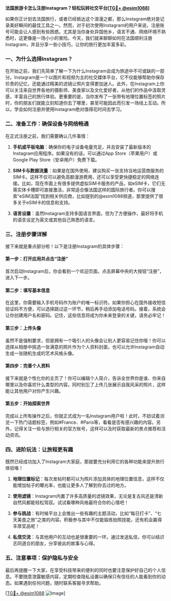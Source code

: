 **法国旅游卡怎么注册Instagram？轻松玩转社交平台[[TG💪+ @esim1088](https://t.me/s/esim1088)]**

如果你正计划去法国旅行，或者已经抵达这个浪漫之都，那么Instagram绝对是记录美好瞬间的最佳工具之一。然而，对于初次使用Instagram的用户来说，注册账号可能会让人感到有些困惑。尤其是当你身处异国他乡，语言不通、网络环境不熟悉时，这更像是一场小小的冒险。今天，我们就来聊聊如何在法国顺利注册Instagram，并且分享一些小技巧，让你的旅行更加丰富多彩。

### 一、为什么选择Instagram？

在开始之前，我们先简单了解一下为什么Instagram会成为旅途中不可或缺的一部分。Instagram是一个以图片和视频为主的社交媒体平台，它不仅能够帮助你保存珍贵的记忆，还能通过精美的滤镜让照片变得更加迷人。此外，在Instagram上你可以关注来自世界各地的摄影师、美食家以及文化爱好者，从他们的作品中汲取灵感，丰富自己的旅行体验。更重要的是，当你发布了一张带有地理位置标签的照片时，你的朋友们就能立刻知道你去了哪里，甚至可能因此而引发一场线上互动。所以，学会如何注册并使用Instagram绝对值得花时间去学习。

### 二、准备工作：确保设备与网络畅通

在正式注册之前，我们需要确认几件事情：

1. **手机或平板电脑**：确保你的电子设备电量充足，并且安装了最新版本的Instagram应用程序。如果没有的话，可以通过App Store（苹果用户）或Google Play Store（安卓用户）免费下载。
   
2. **SIM卡与数据流量**：如果是在国外使用，建议购买一张支持当地运营商服务的SIM卡。这样不仅可以避免高额漫游费用，还可以享受更快捷稳定的网络连接。比如，现在市面上有很多提供虚拟SIM卡服务的产品，如eSIM卡，它们无需实体卡槽即可直接激活，非常适合像法国这样的国际旅行者。你可以搜索“eSIM法国”找到相关供应商，比如提到的@esim1088频道，那里提供了很多关于eSIM卡的信息和支持。

3. **语言设置**：虽然Instagram支持多国语言界面，但为了方便操作，最好将手机的语言设定为英文或其他自己熟悉的语言。

### 三、注册步骤详解

接下来就是重点部分啦！以下是注册Instagram的具体步骤：

#### 第一步：打开应用并点击“注册”

首次启动Instagram后，你会看到一个欢迎页面。点击屏幕中央的大按钮“注册”，进入下一步。

#### 第二步：填写基本信息

在这里，你需要输入手机号码作为账户的唯一标识符。如果你担心在国外接收短信验证码不方便，可以选择跳过这一环节，稍后再手动添加电话号码。接着，系统会让你创建用户名和密码。记住，这些信息将成为你未来登录的关键，请务必牢记！

#### 第三步：上传头像

虽然不是强制要求，但是拥有一个吸引人的头像会让别人更容易记住你哦！你可以选择从相册中挑选一张满意的照片作为个人资料封面，也可以允许Instagram自动生成一张随机生成的艺术风格头像。

#### 第四步：完善个人资料

接下来就是个性化你的主页了！你可以编辑个人简介，告诉全世界你是谁、你来自哪里以及你喜欢什么类型的内容。同时别忘了上传几张展示自我风采的照片，这样能让其他用户对你产生兴趣。

#### 第五步：开始探索世界

完成以上所有操作之后，你就正式成为一名Instagram用户啦！此时，不妨试着浏览一下热门话题标签，例如#France、#Paris等，看看是否有感兴趣的内容。另外，记得关注一些与旅行相关的官方账号，这样可以及时获取最新的景点推荐和活动资讯。

### 四、进阶玩法：让旅程更有趣

既然已经成功加入了Instagram大家庭，那就要充分利用它的各种功能来提升旅行体验咯！

1. **地理位置标记**：每次发帖时都可以为照片添加具体的地理位置信息，这样不仅能增加帖子的曝光率，也能让更多人了解到你去过的地方。

2. **使用滤镜**：Instagram内置了许多高质量的滤镜效果，无论是复古风还是清新自然风都能轻松驾驭。试试看哪种风格最符合你的心情吧！

3. **参与挑战**：有时候平台上会推出一些有趣的主题活动，比如“每日打卡”、“七天美食之旅”之类的内容。积极参与其中不仅能锻炼拍照技能，还有机会赢得丰厚奖品呢！

4. **私信交流**：与其他用户的互动也是很重要的一环。通过发送私信，你可以结识志同道合的朋友，分享彼此的故事与心得。

### 五、注意事项：保护隐私与安全

最后再提醒一下大家，在享受科技带来的便利的同时也要注意保护好自己的个人信息。不要随意泄露敏感内容，定期检查隐私设置以确保只有信任的人能看到你的动态。如果遇到任何问题，随时联系客服寻求帮助。

[[TG💪+ @esim1088](https://t.me/s/esim1088) ![Image](https://i.postimg.cc/4NQfJmqS/Snipaste-2025-05-13-00-14-12.png)]